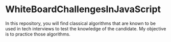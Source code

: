 # WhiteBoardChallengesInJavaScript
In this repository, you will find classical algorithms that are known to be used in tech interviews to test the knowledge of the candidate. My objective is to practice those algorithms.